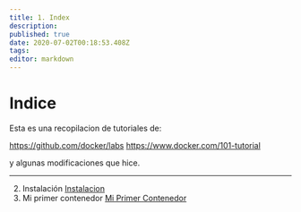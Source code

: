 ```yaml
---
title: 1. Index
description: 
published: true
date: 2020-07-02T00:18:53.408Z
tags: 
editor: markdown
---
```


# Indice

Esta es una recopilacion de tutoriales de:

https://github.com/docker/labs
https://www.docker.com/101-tutorial

y algunas modificaciones que hice.



---

2. Instalación [Instalacion](/es/docker/inicial/instalacion)
3. Mi primer contenedor [Mi Primer Contenedor](/es/docker/inicial/primerContenedor)